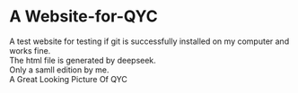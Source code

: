 # A Website-for-QYC
A test website for testing if git is successfully installed on my computer and works fine.    
The html file is generated by deepseek.    
Only a samll edition by me.    
A Great Looking Picture Of QYC    

